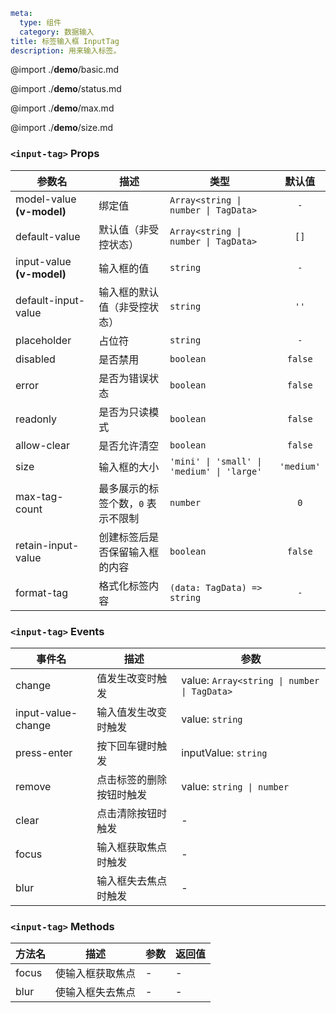 ```yaml
meta:
  type: 组件
  category: 数据输入
title: 标签输入框 InputTag
description: 用来输入标签。
```

@import ./__demo__/basic.md

@import ./__demo__/status.md

@import ./__demo__/max.md

@import ./__demo__/size.md


### `<input-tag>` Props

|参数名|描述|类型|默认值|
|---|---|---|:---:|
|model-value **(v-model)**|绑定值|`Array<string \| number \| TagData>`|`-`|
|default-value|默认值（非受控状态）|`Array<string \| number \| TagData>`|`[]`|
|input-value **(v-model)**|输入框的值|`string`|`-`|
|default-input-value|输入框的默认值（非受控状态）|`string`|`''`|
|placeholder|占位符|`string`|`-`|
|disabled|是否禁用|`boolean`|`false`|
|error|是否为错误状态|`boolean`|`false`|
|readonly|是否为只读模式|`boolean`|`false`|
|allow-clear|是否允许清空|`boolean`|`false`|
|size|输入框的大小|`'mini' \| 'small' \| 'medium' \| 'large'`|`'medium'`|
|max-tag-count|最多展示的标签个数，`0` 表示不限制|`number`|`0`|
|retain-input-value|创建标签后是否保留输入框的内容|`boolean`|`false`|
|format-tag|格式化标签内容|`(data: TagData) => string`|`-`|
### `<input-tag>` Events

|事件名|描述|参数|
|---|---|---|
|change|值发生改变时触发|value: `Array<string \| number \| TagData>`|
|input-value-change|输入值发生改变时触发|value: `string`|
|press-enter|按下回车键时触发|inputValue: `string`|
|remove|点击标签的删除按钮时触发|value: `string \| number`|
|clear|点击清除按钮时触发|-|
|focus|输入框获取焦点时触发|-|
|blur|输入框失去焦点时触发|-|
### `<input-tag>` Methods

|方法名|描述|参数|返回值|
|---|---|---|---|
|focus|使输入框获取焦点|-|-|
|blur|使输入框失去焦点|-|-|


